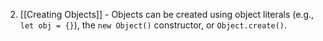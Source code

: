 2. [[Creating Objects]] - Objects can be created using object literals (e.g., `let obj = {}`), the `new Object()` constructor, or `Object.create()`.